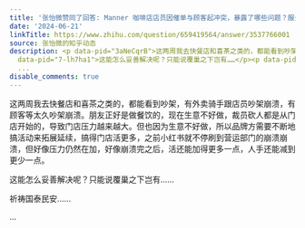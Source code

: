 ```yaml
---
title: '张怡微赞同了回答: Manner 咖啡店店员因催单与顾客起冲突，暴露了哪些问题？服务行业遇到类似情况该如何妥善解决？'
date: '2024-06-21'
linkTitle: https://www.zhihu.com/question/659419564/answer/3537766001
source: 张怡微的知乎动态
description: <p data-pid="3aNeCqrB">这两周我去快餐店和喜茶之类的，都能看到吵架，有外卖骑手跟店员吵架崩溃，有顾客等太久吵架崩溃。朋友正好是做餐饮的，现在生意不好做，裁员砍人都是从门店开始的，导致门店压力越来越大。但也因为生意不好做，所以品牌方需要不断地搞活动来拓展延续，搞得门店活更多，之前小红书就不停刷到营运部门的崩溃崩溃，但好像压力仍然在加，好像崩溃完之后，活还能加得更多一点，人手还能减到更少一点。</p><p
  data-pid="7-lh7ha1">这能怎么妥善解决呢？只能说覆巢之下岂有……</p><p data-pid="A6RD0Xa7">祈祷国泰民安……</p>
  ...
disable_comments: true
---
```

<p data-pid="3aNeCqrB">这两周我去快餐店和喜茶之类的，都能看到吵架，有外卖骑手跟店员吵架崩溃，有顾客等太久吵架崩溃。朋友正好是做餐饮的，现在生意不好做，裁员砍人都是从门店开始的，导致门店压力越来越大。但也因为生意不好做，所以品牌方需要不断地搞活动来拓展延续，搞得门店活更多，之前小红书就不停刷到营运部门的崩溃崩溃，但好像压力仍然在加，好像崩溃完之后，活还能加得更多一点，人手还能减到更少一点。</p><p data-pid="7-lh7ha1">这能怎么妥善解决呢？只能说覆巢之下岂有……</p><p data-pid="A6RD0Xa7">祈祷国泰民安……</p> ...